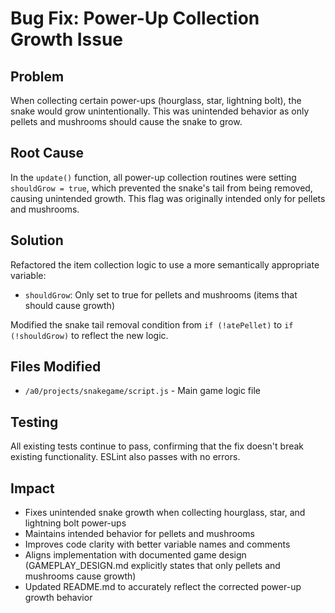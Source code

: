 # Bug Fix: Power-Up Collection Growth Issue

## Problem

When collecting certain power-ups (hourglass, star, lightning bolt), the snake would grow unintentionally.
This was unintended behavior as only pellets and mushrooms should cause the snake to grow.

## Root Cause

In the `update()` function, all power-up collection routines were setting `shouldGrow = true`, which prevented
the snake's tail from being removed, causing unintended growth. This flag was originally intended only for
pellets and mushrooms.

## Solution

Refactored the item collection logic to use a more semantically appropriate variable:

- `shouldGrow`: Only set to true for pellets and mushrooms (items that should cause growth)

Modified the snake tail removal condition from `if (!atePellet)` to `if (!shouldGrow)` to reflect the new logic.

## Files Modified

- `/a0/projects/snakegame/script.js` - Main game logic file

## Testing

All existing tests continue to pass, confirming that the fix doesn't break existing functionality.
ESLint also passes with no errors.

## Impact

- Fixes unintended snake growth when collecting hourglass, star, and lightning bolt power-ups
- Maintains intended behavior for pellets and mushrooms
- Improves code clarity with better variable names and comments
- Aligns implementation with documented game design (GAMEPLAY_DESIGN.md explicitly states
  that only pellets and mushrooms cause growth)
- Updated README.md to accurately reflect the corrected power-up growth behavior
